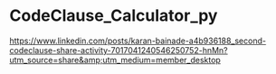# CodeClause_Calculator_py
https://www.linkedin.com/posts/karan-bainade-a4b936188_second-codeclause-share-activity-7017041240546250752-hnMn?utm_source=share&amp;utm_medium=member_desktop

